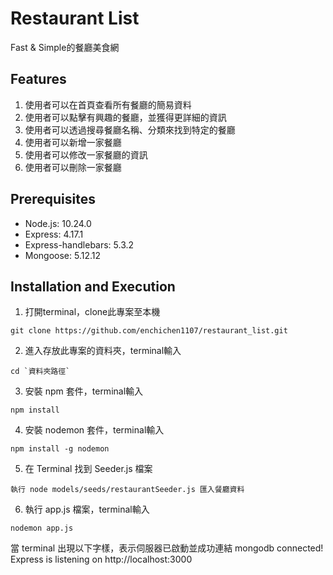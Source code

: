 # Restaurant List
Fast & Simple的餐廳美食網

## Features
1. 使用者可以在首頁查看所有餐廳的簡易資料
2. 使用者可以點擊有興趣的餐廳，並獲得更詳細的資訊
3. 使用者可以透過搜尋餐廳名稱、分類來找到特定的餐廳
4. 使用者可以新增一家餐廳
5. 使用者可以修改一家餐廳的資訊
6. 使用者可以刪除一家餐廳

## Prerequisites
- Node.js: 10.24.0
- Express: 4.17.1
- Express-handlebars: 5.3.2
- Mongoose: 5.12.12

## Installation and Execution
1. 打開terminal，clone此專案至本機
```
git clone https://github.com/enchichen1107/restaurant_list.git

```
2. 進入存放此專案的資料夾，terminal輸入
```
cd `資料夾路徑`
```
3. 安裝 npm 套件，terminal輸入
```
npm install 
```
4. 安裝 nodemon 套件，terminal輸入
```
npm install -g nodemon
```
5. 在 Terminal 找到 Seeder.js 檔案
```
執行 node models/seeds/restaurantSeeder.js 匯入餐廳資料
```
6. 執行 app.js 檔案，terminal輸入
```
nodemon app.js
```
當 terminal 出現以下字樣，表示伺服器已啟動並成功連結
mongodb connected!
Express is listening on http://localhost:3000

